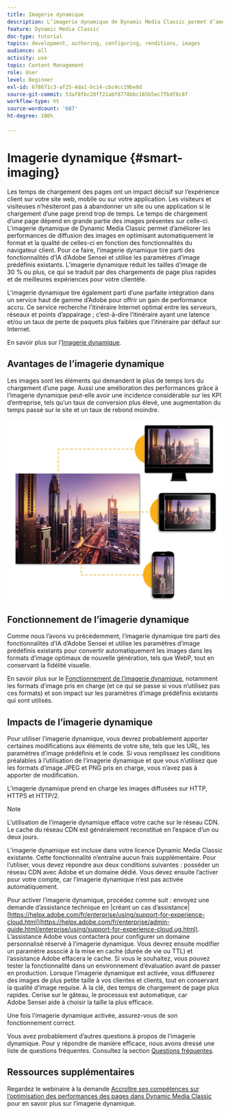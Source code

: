 ```yaml
---
title: Imagerie dynamique
description: L’imagerie dynamique de Dynamic Media Classic permet d’améliorer les performances de diffusion des images en optimisant automatiquement le format et la qualité de celles-ci en fonction des fonctionnalités du navigateur client. Pour ce faire, l’imagerie dynamique tire parti des fonctionnalités d’IA d’Adobe Sensei et utilise les paramètres d’image prédéfinis existants. Découvrez l’imagerie dynamique et apprenez à l’utiliser afin d’offrir de meilleures expériences à votre clientèle grâce à des chargements de page plus rapides.
feature: Dynamic Media Classic
doc-type: tutorial
topics: development, authoring, configuring, renditions, images
audience: all
activity: use
topic: Content Management
role: User
level: Beginner
exl-id: 678671c3-af25-4da1-bc14-cbc4cc19be8d
source-git-commit: 53af8fbc20ff21abf8778bbc165b5ec7fbdf8c8f
workflow-type: ht
source-wordcount: '687'
ht-degree: 100%

---
```


# Imagerie dynamique {#smart-imaging}

Les temps de chargement des pages ont un impact décisif sur l’expérience client sur votre site web, mobile ou sur votre application. Les visiteurs et visiteuses n’hésiteront pas à abandonner un site ou une application si le chargement d’une page prend trop de temps. Le temps de chargement d’une page dépend en grande partie des images présentes sur celle-ci. L’imagerie dynamique de Dynamic Media Classic permet d’améliorer les performances de diffusion des images en optimisant automatiquement le format et la qualité de celles-ci en fonction des fonctionnalités du navigateur client. Pour ce faire, l’imagerie dynamique tire parti des fonctionnalités d’IA d’Adobe Sensei et utilise les paramètres d’image prédéfinis existants. L’imagerie dynamique réduit les tailles d’image de 30 % ou plus, ce qui se traduit par des chargements de page plus rapides et de meilleures expériences pour votre clientèle.

L’imagerie dynamique tire également parti d’une parfaite intégration dans un service haut de gamme d’Adobe pour offrir un gain de performance accru. Ce service recherche l’itinéraire Internet optimal entre les serveurs, réseaux et points d’appairage ; c’est-à-dire l’itinéraire ayant une latence et/ou un taux de perte de paquets plus faibles que l’itinéraire par défaut sur Internet.

En savoir plus sur l’[Imagerie dynamique](https://experienceleague.adobe.com/docs/experience-manager-65/assets/dynamic/imaging-faq.html?lang=fr).

## Avantages de l’imagerie dynamique

Les images sont les éléments qui demandent le plus de temps lors du chargement d’une page. Aussi une amélioration des performances grâce à l’imagerie dynamique peut-elle avoir une incidence considérable sur les KPI d’entreprise, tels qu’un taux de conversion plus élevé, une augmentation du temps passé sur le site et un taux de rebond moindre.

![image](assets/smart-imaging/smart-imaging-1.png)

## Fonctionnement de l’imagerie dynamique

Comme nous l’avons vu précédemment, l’imagerie dynamique tire parti des fonctionnalités d’IA d’Adobe Sensei et utilise les paramètres d’image prédéfinis existants pour convertir automatiquement les images dans les formats d’image optimaux de nouvelle génération, tels que WebP, tout en conservant la fidélité visuelle.

En savoir plus sur le [Fonctionnement de l’imagerie dynamique](https://experienceleague.adobe.com/docs/experience-manager-65/assets/dynamic/imaging-faq.html?lang=fr#how-does-smart-imaging-work), notamment les formats d’image pris en charge (et ce qui se passe si vous n’utilisez pas ces formats) et son impact sur les paramètres d’image prédéfinis existants qui sont utilisés.

## Impacts de l’imagerie dynamique

Pour utiliser l’imagerie dynamique, vous devrez probablement apporter certaines modifications aux éléments de votre site, tels que les URL, les paramètres d’image prédéfinis et le code. Si vous remplissez les conditions préalables à l’utilisation de l’imagerie dynamique et que vous n’utilisez que les formats d’image JPEG et PNG pris en charge, vous n’avez pas à apporter de modification.

L’imagerie dynamique prend en charge les images diffusées sur HTTP, HTTPS et HTTP/2.

>[!NOTE]
>
>L’utilisation de l’imagerie dynamique efface votre cache sur le réseau CDN. Le cache du réseau CDN est généralement reconstitué en l’espace d’un ou deux jours.

L’imagerie dynamique est incluse dans votre licence Dynamic Media Classic existante. Cette fonctionnalité n’entraîne aucun frais supplémentaire. Pour l’utiliser, vous devez répondre aux deux conditions suivantes : posséder un réseau CDN avec Adobe et un domaine dédié. Vous devez ensuite l’activer pour votre compte, car l’imagerie dynamique n’est pas activée automatiquement.

Pour activer l’imagerie dynamique, procédez comme suit : envoyez une demande d’assistance technique en |créant un cas d’assistance| [https://helpx.adobe.com/fr/enterprise/using/support-for-experience-cloud.html](https://helpx.adobe.com/fr/enterprise/admin-guide.html/enterprise/using/support-for-experience-cloud.ug.html). L’assistance Adobe vous contactera pour configurer un domaine personnalisé réservé à l’imagerie dynamique. Vous devrez ensuite modifier un paramètre associé à la mise en cache (durée de vie ou TTL) et l’assistance Adobe effacera le cache. Si vous le souhaitez, vous pouvez tester la fonctionnalité dans un environnement d’évaluation avant de passer en production. Lorsque l’imagerie dynamique est activée, vous diffuserez des images de plus petite taille à vos clientes et clients, tout en conservant la qualité d’image requise. À la clé, des temps de chargement de page plus rapides. Cerise sur le gâteau, le processus est automatique, car Adobe Sensei aide à choisir la taille la plus efficace.

Une fois l’imagerie dynamique activée, assurez-vous de son fonctionnement correct.

Vous avez probablement d’autres questions à propos de l’imagerie dynamique. Pour y répondre de manière efficace, nous avons dressé une liste de questions fréquentes. Consultez la section [Questions fréquentes](https://experienceleague.adobe.com/docs/experience-manager-65/assets/dynamic/imaging-faq.html?lang=fr).

## Ressources supplémentaires

Regardez le webinaire à la demande [Accroître ses compétences sur l’optimisation des performances des pages dans Dynamic Media Classic](https://seminars.adobeconnect.com/pzc1gw0cihpv) pour en savoir plus sur l’imagerie dynamique.
